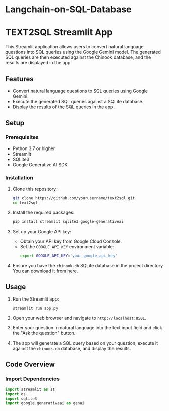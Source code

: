 # Langchain-on-SQL-Database
# TEXT2SQL Streamlit App

This Streamlit application allows users to convert natural language questions into SQL queries using the Google Gemini model. The generated SQL queries are then executed against the Chinook database, and the results are displayed in the app.

## Features

- Convert natural language questions to SQL queries using Google Gemini.
- Execute the generated SQL queries against a SQLite database.
- Display the results of the SQL queries in the app.

## Setup

### Prerequisites

- Python 3.7 or higher
- Streamlit
- SQLite3
- Google Generative AI SDK

### Installation

1. Clone this repository:
    ```bash
    git clone https://github.com/yourusername/text2sql.git
    cd text2sql
    ```

2. Install the required packages:
    ```bash
    pip install streamlit sqlite3 google-generativeai
    ```

3. Set up your Google API key:
    - Obtain your API key from Google Cloud Console.
    - Set the `GOOGLE_API_KEY` environment variable:
      ```bash
      export GOOGLE_API_KEY='your_google_api_key'
      ```

4. Ensure you have the `chinook.db` SQLite database in the project directory. You can download it from [here](https://github.com/lerocha/chinook-database/raw/master/ChinookDatabase/DataSources/Chinook_Sqlite.sqlite).

## Usage

1. Run the Streamlit app:
    ```bash
    streamlit run app.py
    ```

2. Open your web browser and navigate to `http://localhost:8501`.

3. Enter your question in natural language into the text input field and click the "Ask the question" button.

4. The app will generate a SQL query based on your question, execute it against the `chinook.db` database, and display the results.

## Code Overview

### Import Dependencies

```python
import streamlit as st
import os
import sqlite3
import google.generativeai as genai
